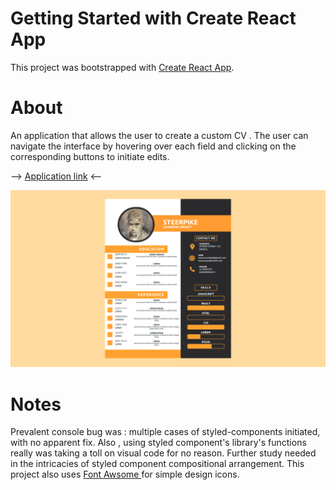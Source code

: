 # Getting Started with Create React App

This project was bootstrapped with [Create React App](https://github.com/facebook/create-react-app).

# About

An application that allows the user to create a custom CV . The user can navigate the interface by hovering over each field and clicking on the corresponding buttons to initiate edits.

--> <a href="https://kiwasthal.github.io/cv-project/"> Application link<a/> <--

<img src='./assets/readMeimg.png' alt='Page Placeholder' />

# Notes

Prevalent console bug was : multiple cases of styled-components initiated, with no apparent fix. Also , using styled component's library's functions really was taking a toll on visual code for no reason. Further study needed in the intricacies of styled component compositional arrangement. This project also uses <a href="https://fontawesome.com/"> Font Awsome </a> for simple design icons.
